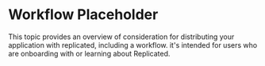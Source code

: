 # Workflow Placeholder

This topic provides an overview of consideration for distributing your application with replicated, including a workflow. it's intended for users who are onboarding with or learning about Replicated.